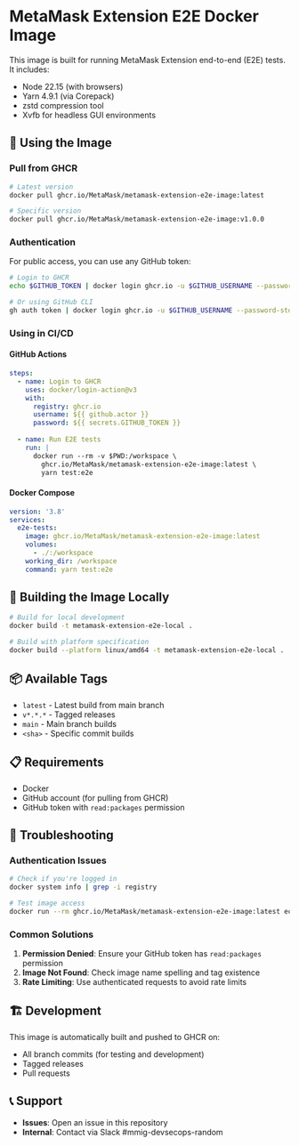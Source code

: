 # MetaMask Extension E2E Docker Image

This image is built for running MetaMask Extension end-to-end (E2E) tests.  
It includes:

- Node 22.15 (with browsers)
- Yarn 4.9.1 (via Corepack)
- zstd compression tool
- Xvfb for headless GUI environments

## 🚀 Using the Image

### Pull from GHCR

```bash
# Latest version
docker pull ghcr.io/MetaMask/metamask-extension-e2e-image:latest

# Specific version
docker pull ghcr.io/MetaMask/metamask-extension-e2e-image:v1.0.0
```

### Authentication

For public access, you can use any GitHub token:

```bash
# Login to GHCR
echo $GITHUB_TOKEN | docker login ghcr.io -u $GITHUB_USERNAME --password-stdin

# Or using GitHub CLI
gh auth token | docker login ghcr.io -u $GITHUB_USERNAME --password-stdin
```

### Using in CI/CD

#### GitHub Actions

```yaml
steps:
  - name: Login to GHCR
    uses: docker/login-action@v3
    with:
      registry: ghcr.io
      username: ${{ github.actor }}
      password: ${{ secrets.GITHUB_TOKEN }}
  
  - name: Run E2E tests
    run: |
      docker run --rm -v $PWD:/workspace \
        ghcr.io/MetaMask/metamask-extension-e2e-image:latest \
        yarn test:e2e
```

#### Docker Compose

```yaml
version: '3.8'
services:
  e2e-tests:
    image: ghcr.io/MetaMask/metamask-extension-e2e-image:latest
    volumes:
      - ./:/workspace
    working_dir: /workspace
    command: yarn test:e2e
```

## 🔨 Building the Image Locally

```bash
# Build for local development
docker build -t metamask-extension-e2e-local .

# Build with platform specification
docker build --platform linux/amd64 -t metamask-extension-e2e-local .
```

## 📦 Available Tags

- `latest` - Latest build from main branch
- `v*.*.*` - Tagged releases
- `main` - Main branch builds
- `<sha>` - Specific commit builds

## 📋 Requirements

- Docker
- GitHub account (for pulling from GHCR)
- GitHub token with `read:packages` permission

## 🐛 Troubleshooting

### Authentication Issues

```bash
# Check if you're logged in
docker system info | grep -i registry

# Test image access
docker run --rm ghcr.io/MetaMask/metamask-extension-e2e-image:latest echo "Success"
```

### Common Solutions

1. **Permission Denied**: Ensure your GitHub token has `read:packages` permission
2. **Image Not Found**: Check image name spelling and tag existence
3. **Rate Limiting**: Use authenticated requests to avoid rate limits

## 🏗️ Development

This image is automatically built and pushed to GHCR on:
- All branch commits (for testing and development)
- Tagged releases
- Pull requests

## 📞 Support

- **Issues**: Open an issue in this repository
- **Internal**: Contact via Slack #mmig-devsecops-random
